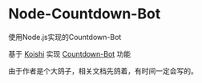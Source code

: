 # Node-Countdown-Bot
使用Node.js实现的Countdown-Bot

基于 [Koishi](https://github.com/koishijs/koishi) 实现 [Countdown-Bot](https://gitee.com/yutong_java/Countdown-Bot) 功能

由于作者是个大鸽子，相关文档先鸽着，有时间一定会写的。